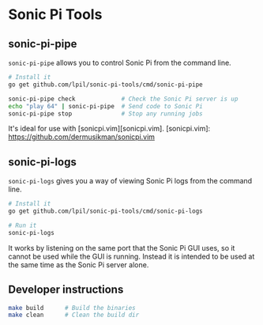 Sonic Pi Tools
==============

## sonic-pi-pipe

`sonic-pi-pipe` allows you to control Sonic Pi from the command line.

```sh
# Install it
go get github.com/lpil/sonic-pi-tools/cmd/sonic-pi-pipe

sonic-pi-pipe check             # Check the Sonic Pi server is up
echo "play 64" | sonic-pi-pipe  # Send code to Sonic Pi
sonic-pi-pipe stop              # Stop any running jobs
```

It's ideal for use with [sonicpi.vim][sonicpi.vim].
[sonicpi.vim]: https://github.com/dermusikman/sonicpi.vim


## sonic-pi-logs

`sonic-pi-logs` gives you a way of viewing Sonic Pi logs from the command
line.

```sh
# Install it
go get github.com/lpil/sonic-pi-tools/cmd/sonic-pi-logs

# Run it
sonic-pi-logs
```

It works by listening on the same port that the Sonic Pi GUI uses, so it
cannot be used while the GUI is running. Instead it is intended to be used
at the same time as the Sonic Pi server alone.


## Developer instructions

```sh
make build      # Build the binaries
make clean      # Clean the build dir
```
